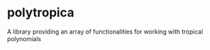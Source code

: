 # polytropica
A library providing an array of functionalities for working with tropical polynomials
